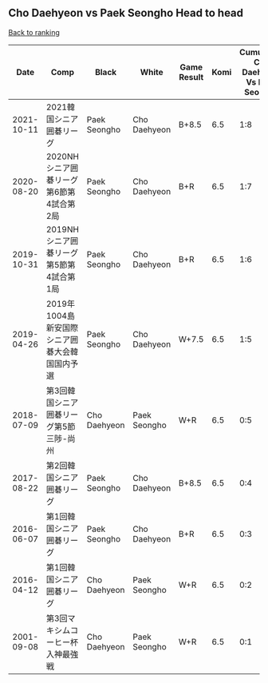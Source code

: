 ## Cho Daehyeon vs Paek Seongho Head to head

[Back to ranking](../../index.md)




| **Date** | **Comp** | **Black** | **White** | **Game Result** | **Komi** | **Cumulative Cho Daehyeon Vs Paek Seongho** | **Cho Daehyeon Streak** | **Paek Seongho Streak** | 
| --- | --- | --- | --- | --- | --- | --- | --- | --- |
| 2021-10-11 | 2021韓国シニア囲碁リーグ | Paek Seongho | Cho Daehyeon | B+8.5 | 6.5 | 1:8 | 0 | 3 | 
| 2020-08-20 | 2020NHシニア囲碁リーグ第6節第4試合第2局 | Paek Seongho | Cho Daehyeon | B+R | 6.5 | 1:7 | 0 | 2 | 
| 2019-10-31 | 2019NHシニア囲碁リーグ第5節第4試合第1局 | Paek Seongho | Cho Daehyeon | B+R | 6.5 | 1:6 | 0 | 1 | 
| 2019-04-26 | 2019年1004島新安国際シニア囲碁大会韓国国内予選 | Paek Seongho | Cho Daehyeon | W+7.5 | 6.5 | 1:5 | 1 | 0 | 
| 2018-07-09 | 第3回韓国シニア囲碁リーグ第5節三陟-尚州 | Cho Daehyeon | Paek Seongho | W+R | 6.5 | 0:5 | 0 | 5 | 
| 2017-08-22 | 第2回韓国シニア囲碁リーグ | Paek Seongho | Cho Daehyeon | B+8.5 | 6.5 | 0:4 | 0 | 4 | 
| 2016-06-07 | 第1回韓国シニア囲碁リーグ | Paek Seongho | Cho Daehyeon | B+R | 6.5 | 0:3 | 0 | 3 | 
| 2016-04-12 | 第1回韓国シニア囲碁リーグ | Cho Daehyeon | Paek Seongho | W+R | 6.5 | 0:2 | 0 | 2 | 
| 2001-09-08 | 第3回マキシムコーヒー杯入神最強戦 | Cho Daehyeon | Paek Seongho | W+R | 6.5 | 0:1 | 0 | 1 |




